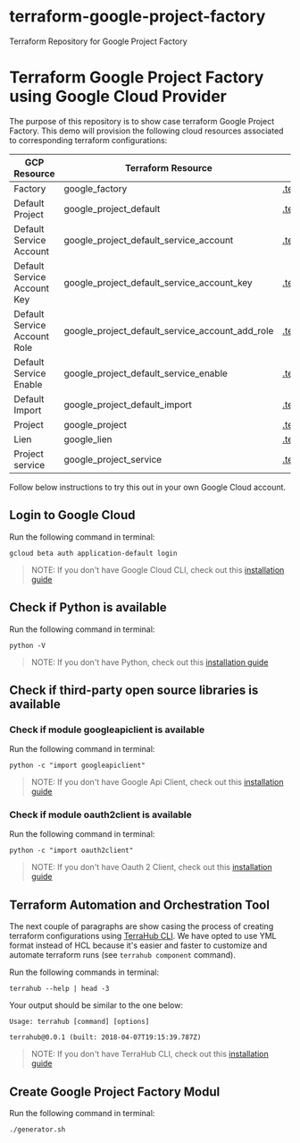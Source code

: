 # terraform-google-project-factory
Terraform Repository for Google Project Factory

# Terraform Google Project Factory using Google Cloud Provider

The purpose of this repository is to show case terraform Google Project
Factory. This demo will provision the following cloud resources associated to
corresponding terraform configurations:

| GCP Resource | Terraform Resource | Link to TerraHub Config |
|-----------------------|--------------------|-------------------------|
| Factory | google_factory | [.terrahub/factory/.terrahub.yml#L24](https://#L24) |
| Default Project | google_project_default | [.terrahub/project_default/.terrahub.yml#L8](https://#L7) |
| Default Service Account | google_project_default_service_account | [.terrahub/project_default_service_account/.terrahub.yml#L8](https://#L7) |
| Default Service Account Key | google_project_default_service_account_key | [.terrahub/project_default_service_account_key/.terrahub.yml#L9](https://#L9) |
| Default Service Account Role | google_project_default_service_account_add_role | [.terrahub/project_default_service_account_add_role/.terrahub.yml#L9](https://#L9) |
| Default Service Enable | google_project_default_service_enable | [.terrahub/project_default_service_enable/.terrahub.yml#L9](https://#L9) |
| Default Import | google_project_default_import | [.terrahub/project_default_import/.terrahub.yml#L9](https://#L9) |
| Project | google_project | [.terrahub/project/.terrahub.yml#L9](https://#L9) |
| Lien | google_lien | [.terrahub/lien/.terrahub.yml#L9](https://#L9) |
| Project service | google_project_service | [.terrahub/project_services/.terrahub.yml#L9](https://#L9) |

Follow below instructions to try this out in your own Google Cloud account.

## Login to Google Cloud

Run the following command in terminal:
```shell
gcloud beta auth application-default login
```

> NOTE: If you don't have Google Cloud CLI, check out this
[installation guide](https://cloud.google.com/sdk/install)

## Check if Python is available

Run the following command in terminal:
```shell
python -V
```

> NOTE: If you don't have Python, check out this
[installation guide](https://www.python.org)

## Check if third-party open source libraries is available

### Check if module googleapiclient is available

Run the following command in terminal:
```shell
python -c "import googleapiclient"
```

> NOTE: If you don't have Google Api Client, check out this
[installation guide](https://developers.google.com/api-client-library/python/start/installation)

### Check if module oauth2client is available

Run the following command in terminal:
```shell
python -c "import oauth2client"
```

> NOTE: If you don't have Oauth 2 Client, check out this
[installation guide](https://oauth2client.readthedocs.io/en/latest/)

## Terraform Automation and Orchestration Tool

The next couple of paragraphs are show casing the process of creating terraform
configurations using [TerraHub CLI](https://github.com/TerraHubCorp/terrahub).
We have opted to use YML format instead of HCL because it's easier and faster
to customize and automate terraform runs (see `terrahub component` command).

Run the following commands in terminal:
```shell
terrahub --help | head -3
```

Your output should be similar to the one below:
```
Usage: terrahub [command] [options]

terrahub@0.0.1 (built: 2018-04-07T19:15:39.787Z)
```

> NOTE: If you don't have TerraHub CLI, check out this
[installation guide](https://www.npmjs.com/package/terrahub)

## Create Google Project Factory Modul

Run the following command in terminal:
```shell
./generator.sh
```
